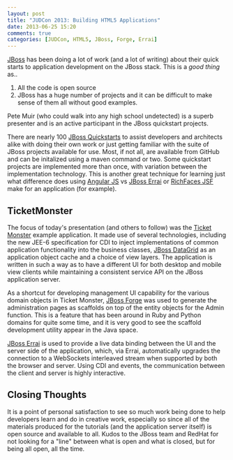 ```yaml
---
layout: post
title: "JUDCon 2013: Building HTML5 Applications"
date: 2013-06-25 15:20
comments: true
categories: [JUDCon, HTML5, JBoss, Forge, Errai]
---
```


[JBoss](http://www.jboss.org) has been doing a lot of work (and a lot of 
writing) about their quick starts to application development on the JBoss
stack.  This is a _good thing_ as..

1.  All the code is open source
2.  JBoss has a huge number of projects and it can be difficult to make
    sense of them all without good examples.

Pete Muir (who could walk into any high school undetected) is 
a superb presenter and is an active participant in the JBoss quickstart
projects.

There are nearly 100 [JBoss Quickstarts](https://www.jboss.org/jdf/quickstarts/get-started/)
to assist developers and architects alike with doing their own work or just
getting familiar with the suite of JBoss projects available for use.  Most, if
not all, are available from GitHub and can be initalized using a maven 
command or two.  Some quickstart projects are implemented more than once, with
variation between the implementation technology.  This is another great 
technique for learning just what difference does using 
[Angular JS](http://angularjs.org/) vs [JBoss Errai](https://www.jboss.org/errai) 
or [RichFaces JSF](https://www.jboss.org/richfaces) make for an application 
(for example).

TicketMonster
-------------

The focus of today's presentation (and others to follow) was the 
[Ticket Monster](https://www.jboss.org/jdf/examples/ticket-monster/tutorial/WhatIsTicketMonster/)
example application.  It made use of several technologies, including the
new JEE-6 specification for CDI to inject implementations of common application
functionality into the business classes, [JBoss DataGrid](https://www.redhat.com/products/jbossenterprisemiddleware/data-grid/)
as an application object cache and a choice of view layers.  The application
is written in such a way as to have a different UI for both desktop and 
mobile view clients while maintaining a consistent service API on the JBoss
application server.  

As a shortcut for developing management UI capability for the various domain
objects in Ticket Monster, [JBoss Forge](http://forge.jboss.org/) was used
to generate the administration pages as scaffolds on top of the entity objects
for the Admin function.  This is a feature that has been around in Ruby and
Python domains for quite some time, and it is very good to see the scaffold
development utility appear in the Java space.

[JBoss Errai](https://www.jboss.org/errai) is used to provide a live data
binding between the UI and the server side of the application, which, via
Errai, automatically upgrades the connection to a WebSockets interleaved
stream when supported by both the browser and server.  Using CDI and events,
the communication between the client and server is highly interactive.

Closing Thoughts
----------------

It is a point of personal satisfaction to see so much work being done to 
help developers learn and do in creative work, especially so since all of 
the materials produced for the tutorials (and the application server itself)
is open source and available to all.  Kudos to the JBoss team and RedHat for 
not looking for a "line" between what is open and what is closed, but for
being all open, all the time.

